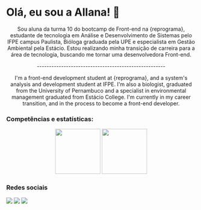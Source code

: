 # Olá, eu sou a Allana! 🌱

<p align="center">
    Sou aluna da turma 10 do bootcamp de Front-end na {reprograma}, estudante de tecnologia em Análise e Desenvolvimento de Sistemas pelo IFPE campus Paulista, Bióloga graduada pela UPE e especialista em Gestão Ambiental pela Estácio. Estou realizando minha transição de carreira para a área de tecnologia, buscando me tornar uma desenvolvedora Front-end. 

<p align="center">
-----------------------------------------------------
    
<p align="center">  
    I'm a front-end development student at {reprograma}, and a system's analysis and development student at IFPE. I'm also a biologist, graduated from the University of Pernambuco and a specialist in environmental management graduated from Estácio College. I'm currently in my career transition, and in the process to become a front-end developer.
    

### Competências e estatísticas:
      
<p align="center">
  <img height="120em" src="https://github-readme-stats-eight-theta.vercel.app/api?username=allanina&show_icons=true&theme=vue-dark"/>
  <img height="120em" src="https://github-readme-stats-eight-theta.vercel.app/api/top-langs/?username=allanina&layout=compact&langs_count=8&theme=vue-dark"/>

### Redes sociais

<a href="https://linkedin.com/in/allanaevellynmendes/"><img src="https://img.shields.io/badge/-Linkedin-008B8B?style=flat&logo=appveyor=&logoColor=white"/></a>
<a href="mailto:allanaevellynm@gmail.com"><img src="https://img.shields.io/badge/-Email-008B8B?style=flat&logo=appveyor=&logoColor=white"/></a>
<a href="https://instagram.com/llanalyn/"><img src="https://img.shields.io/badge/-Instagram-008B8B?style=flat&logo=appveyor=&logoColor=white"/></a>
</p>
